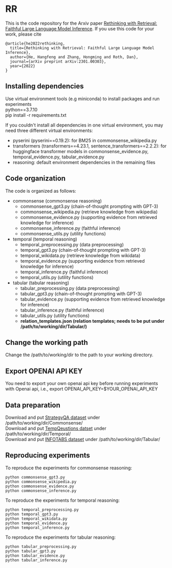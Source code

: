 # RR
This is the code repository for the Arxiv paper [Rethinking with Retrieval: Faithful Large Language Model Inference](https://arxiv.org/pdf/2301.00303.pdf).
If you use this code for your work, please cite
```
@article{he2022rethinking,
  title={Rethinking with Retrieval: Faithful Large Language Model Inference},
  author={He, Hangfeng and Zhang, Hongming and Roth, Dan},
  journal={arXiv preprint arXiv:2301.00303},
  year={2022}
}
```


## Installing dependencies
Use virtual environment tools (e.g miniconda) to install packages and run experiments\
python==3.7.10\
pip install -r requirements.txt

If you couldn't install all dependencies in one virtual environment, you may need three different virtual environments:
- pyserini (pyserini==0.19.2): for BM25 in commonsense_wikipedia.py
- transformers (transformers==4.23.1, sentence_transformers==2.2.2): for huggingface transformer models in commonsense_evidence.py, temporal_evidence.py, tabular_evidence.py
- reasoning: default environment dependencies in the remaining files

## Code organization
The code is organized as follows:
- commonsense (commonsense reasoning)
    - commonsense_gpt3.py (chain-of-thought prompting with GPT-3)
    - commonsense_wikipedia.py (retrieve knowledge from wikipedia)
    - commonsense_evidence.py (supporting evidence from retrieved knowledge for inference)
    - commonsense_inference.py (faithful inference)
    - commonsense_utils.py (utility functions)
- temporal (temporal reasoning)
    - temporal_preprocessing.py (data preprocessing)
    - temporal_gpt3.py (chain-of-thought prompting with GPT-3)
    - temporal_wikidata.py (retrieve knowledge from wikidata)
    - temporal_evidence.py (supporting evidence from retrieved knowledge for inference)
    - temporal_inference.py (faithful inference)
    - temporal_utils.py (utility functions)
- tabular (tabular reasoning)
    - tabular_preprocessing.py (data preprocessing)
    - tabular_gpt3.py (chain-of-thought prompting with GPT-3)
    - tabular_evidence.py (supporting evidence from retrieved knowledge for inference)
    - tabular_inference.py (faithful inference)
    - tabular_utils.py (utility functions)
    - **relation_templates.json (relation templates; needs to be put under /path/to/working/dir/Tabular/)**


## Change the working path
Change the /path/to/working/dir to the path to your working directory.

## Export OPENAI API KEY
You need to export your own openai api key before running experiments with Openai api, i.e., export OPENAI_API_KEY=$YOUR_OPENAI_API_KEY

## Data preparation 
Download and put [StrategyQA dataset](https://github.com/eladsegal/strategyqa/tree/main/data/strategyqa) under /path/to/working/dir/Commonsense/\
Download and put [TempQeustions datset](http://qa.mpi-inf.mpg.de/TempQuestions.zip) under /path/to/working/dir/Temporal/\
Download and put [INFOTABS dataset](https://github.com/Varun221/trans-kblstm/tree/master/data/kinfotabs_withrels) under /path/to/working/dir/Tabular/

## Reproducing experiments
To reproduce the experiments for commonsense reasoning:
```
python commonsense_gpt3.py
python commonsense_wikipedia.py
python commonsense_evidence.py
python commonsense_inference.py
```
To reproduce the experiments for temporal reasoning:
```
python temporal_preprocessing.py
python temporal_gpt3.py
python temporal_wikidata.py
python temporal_evidence.py
python temporal_inference.py
```
To reproduce the experiments for tabular reasoning:
```
python tabular_preprocessing.py
python tabular_gpt3.py
python tabular_evidence.py
python tabular_inference.py
```